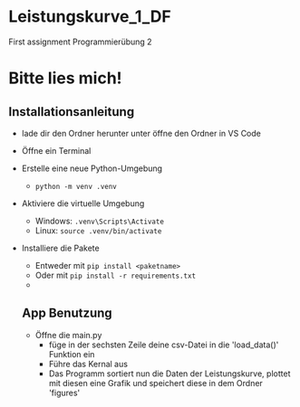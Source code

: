 # Leistungskurve_1_DF
First assignment Programmierübung 2
# Bitte lies mich!

## Installationsanleitung

- lade dir den Ordner herunter unter öffne den Ordner in VS Code
- Öffne ein Terminal
- Erstelle eine neue Python-Umgebung
    - `python -m venv .venv`
- Aktiviere die virtuelle Umgebung
    - Windows: `.venv\Scripts\Activate`
    - Linux: `source .venv/bin/activate`
- Installiere die Pakete
    - Entweder mit `pip install <paketname>`
    - Oder mit `pip install -r requirements.txt`
    - 

  ## App Benutzung
  - Öffne die main.py
      - füge in der sechsten Zeile deine csv-Datei in die 'load_data()' Funktion ein
      - Führe das Kernal aus
      - Das Programm sortiert nun die Daten der Leistungskurve, plottet mit diesen eine Grafik und speichert diese in dem Ordner 'figures'
        
